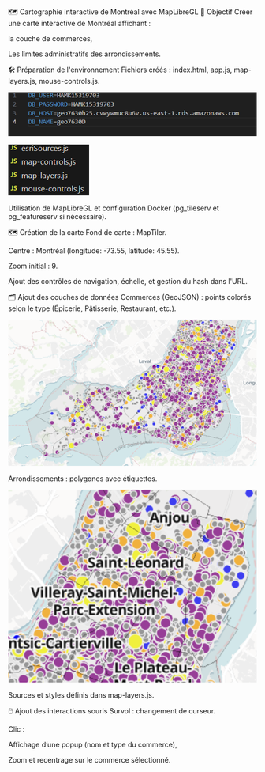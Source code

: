 🗺️ Cartographie interactive de Montréal avec MapLibreGL
🎯 Objectif
Créer une carte interactive de Montréal affichant :

la couche de commerces,

Les limites administratifs des arrondissements.

🛠️ Préparation de l'environnement
Fichiers créés : index.html, app.js, map-layers.js, mouse-controls.js.

![alt text](image.png)

![alt text](image-1.png)

Utilisation de MapLibreGL et configuration Docker (pg_tileserv et pg_featureserv si nécessaire).

🗺️ Création de la carte
Fond de carte : MapTiler.

Centre : Montréal (longitude: -73.55, latitude: 45.55).

Zoom initial : 9.

Ajout des contrôles de navigation, échelle, et gestion du hash dans l'URL.

🗂️ Ajout des couches de données
Commerces (GeoJSON) : points colorés selon le type (Épicerie, Pâtisserie, Restaurant, etc.).

![alt text](image-2.png)

Arrondissements : polygones avec étiquettes.

![alt text](image-3.png)

Sources et styles définis dans map-layers.js.

🖱️ Ajout des interactions souris
Survol : changement de curseur.

Clic :

Affichage d’une popup (nom et type du commerce),

Zoom et recentrage sur le commerce sélectionné.

